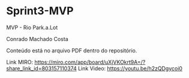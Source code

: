 # Sprint3-MVP
MVP - Rio Park.a.Lot

Conrado Machado Costa

Conteúdo está no arquivo PDF dentro do repositório.

Link MIRO: https://miro.com/app/board/uXjVKOkrt9A=/?share_link_id=803157110374
Link Video: https://youtu.be/h2zQDgycoi0
